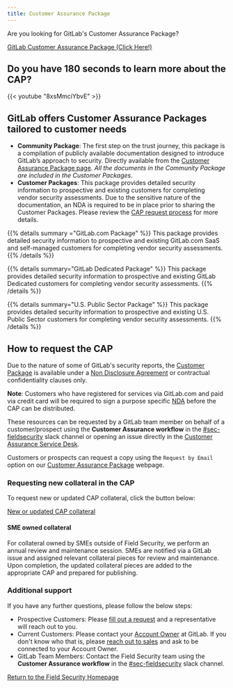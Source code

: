 ```yaml
---
title: Customer Assurance Package
---
```


Are you looking for GitLab's Customer Assurance Package?

<div class="d-grid gap-2 my-4">
<a href="https://about.gitlab.com/security/cap/" class="btn bg-primary text-white btn-lg">GitLab Customer Assurance Package (Click Here!)</a>
</div>

## Do you have 180 seconds to learn more about the CAP?

{{< youtube "8xsMmciYbvE" >}}

## GitLab offers Customer Assurance Packages tailored to customer needs

- **Community Package**: The first step on the trust journey, this package is a compilation of publicly available documentation designed to introduce GitLab’s approach to security. Directly available from the [Customer Assurance Package page](https://about.gitlab.com/security/cap/). *All the documents in the Community Package are included in the Customer Packages*.
- **Customer Packages**: This package provides detailed security information to prospective and existing customers for completing vendor security assessments. Due to the sensitive nature of the documentation, an NDA is required to be in place prior to sharing the Customer Packages. Please review the [CAP request process](/handbook/security/security-assurance/field-security/customer-assurance-package.html#cap-request-process) for more details.

{{% details summary ="GitLab.com Package" %}}
This package provides detailed security information to prospective and existing GitLab.com SaaS and self-managed customers for completing vendor security assessments.
{{% /details %}}

{{% details summary="GitLab Dedicated Package" %}}
This package provides detailed security information to prospective and existing GitLab Dedicated customers for completing vendor security assessments.
{{% /details %}}

{{% details summary="U.S. Public Sector Package" %}}
This package provides detailed security information to prospective and existing U.S. Public Sector customers for completing vendor security assessments.
{{% /details %}}

## How to request the CAP

Due to the nature of some of GitLab's security reports, the [Customer Package](https://about.gitlab.com/security/cap/) is available under a [Non Disclosure Agreement](https://about.gitlab.com/handbook/legal/NDA/) or contractual confidentiality  clauses only.

**Note**: Customers who have registered for services via GitLab.com and paid via credit card will be required to sign a purpose specific [NDA](https://about.gitlab.com/handbook/legal/NDA/) before the CAP can be distributed.

These resources can be requested by a GitLab team member on behalf of a customer/prospect using the **Customer Assurance workflow** in the [#sec-fieldsecurity](https://gitlab.slack.com/archives/CV5A53V70) slack channel or opening an issue directly in the [Customer Assurance Service Desk](https://gitlab.com/gitlab-com/gl-security/security-assurance/field-security-team/customer-assurance-activities/caa-servicedesk).

Customers or prospects can request a copy using the `Request by Email` option on our [Customer Assurance Package](https://about.gitlab.com/security/cap/) webpage.

### Requesting new collateral in the CAP

To request new or updated CAP collateral, click the button below:

<div class="d-grid gap-2 my-4">
<a href="https://gitlab.com/gitlab-com/gl-security/security-assurance/field-security-team/field-security/-/issues/new?issuable_template=cap_collateral_request" class="btn bg-primary text-white btn-lg">New or updated CAP collateral</a>
</div>

#### SME owned collateral

For collateral owned by SMEs outside of Field Security, we perform an annual review and maintenance session. SMEs are notified via a GitLab issue and assigned relevant collateral pieces for review and maintenance. Upon completion, the updated collateral pieces are added to the appropriate CAP and prepared for publishing.

### Additional support

If you have any further questions, please follow the below steps:

- Prospective Customers: Please [fill out a request](https://about.gitlab.com/sales/) and a representative will reach out to you.
- Current Customers: Please contact your [Account Owner](https://about.gitlab.com/handbook/sales/#initial-account-owner---based-on-segment) at GitLab. If you don't know who that is, please [reach out to sales](https://about.gitlab.com/sales/) and ask to be connected to your Account Owner.
- GitLab Team Members: Contact the Field Security team using the **Customer Assurance workflow** in the [#sec-fieldsecurity](https://gitlab.slack.com/archives/CV5A53V70) slack channel.

<div class="d-grid gap-2 my-4">
<a href="https://about.gitlab.com/handbook/security/security-assurance/field-security/" class="btn bg-primary text-white btn-lg">Return to the Field Security Homepage</a>
</div>
